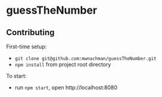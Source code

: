 # guessTheNumber

## Contributing
First-time setup:

- `git clone git@github.com:mwnachman/guessTheNumber.git`
- `npm install` from project root directory

To start:
- run `npm start`, open http://localhost:8080
